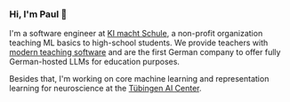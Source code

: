 ### Hi, I'm Paul 👋

I'm a software engineer at [KI macht Schule](https://ki-macht-schule.de/), a non-profit organization teaching ML basics to high-school students. We provide teachers with [modern teaching software](https://ki-macht-schule.de/plattform) and are the first German company to offer fully German-hosted LLMs for education purposes.

Besides that, I'm working on core machine learning and representation learning for neuroscience at the [Tübingen AI Center](https://tuebingen.ai/).

<!--
**ppommer/ppommer** is a ✨ _special_ ✨ repository because its `README.md` (this file) appears on your GitHub profile.

Here are some ideas to get you started:

- 🔭 I’m currently working on ...
- 🌱 I’m currently learning ...
- 👯 I’m looking to collaborate on ...
- 🤔 I’m looking for help with ...
- 💬 Ask me about ...
- 📫 How to reach me: ...
- 😄 Pronouns: ...
- ⚡ Fun fact: ...
-->
